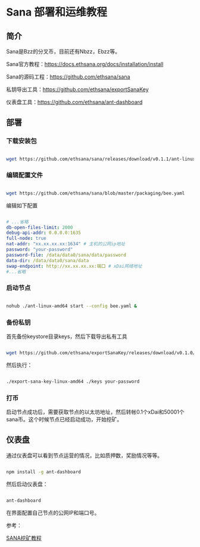 # Sana 部署和运维教程

## 简介

Sana是Bzz的分叉币，目前还有Nbzz，Ebzz等。


Sana官方教程：https://docs.ethsana.org/docs/installation/install

Sana的源码工程：https://github.com/ethsana/sana

私钥导出工具：https://github.com/ethsana/exportSanaKey

仪表盘工具：https://github.com/ethsana/ant-dashboard

## 部署

### 下载安装包

```bash

wget https://github.com/ethsana/sana/releases/download/v0.1.1/ant-linux-amd64

```

### 编辑配置文件

```bash

wget https://github.com/ethsana/sana/blob/master/packaging/bee.yaml

```

编辑如下配置

```yaml

# ...省略
db-open-files-limit: 2000
debug-api-addr: 0.0.0.0:1635
full-node: true
nat-addr: "xx.xx.xx.xx:1634" # 主机的公网ip地址
password: "your-password"
password-file: /data/data0/sana/data/password
data-dir: /data/data0/sana/data
swap-endpoint: http://xx.xx.xx.xx:端口 # xDai网络地址
#...省略

```

### 启动节点

```bash

nohub ./ant-linux-amd64 start --config bee.yaml &

```

### 备份私钥

首先备份keystore目录keys，然后下载导出私有工具

```bash

wget https://github.com/ethsana/exportSanaKey/releases/download/v0.1.0/export-sana-key-linux-amd64

```

然后执行：

```bash

./export-sana-key-linux-amd64 ./keys your-password

```

### 打币

启动节点成功后，需要获取节点的以太坊地址，然后转帐0.1个xDai和50001个sana币。这个时候节点已经启动成功，开始挖矿。


## 仪表盘

通过仪表盘可以看到节点运营的情况，比如质押数，奖励情况等等。

```bash

npm install -g ant-dashboard

```

然后启动仪表盘：

```bash

ant-dashboard

```

在界面配置自己节点的公网IP和端口号。

参考：

[SANA挖矿教程](https://www.yuque.com/shirendeyueliang/pv3y6w/rgihw5#OI55u)